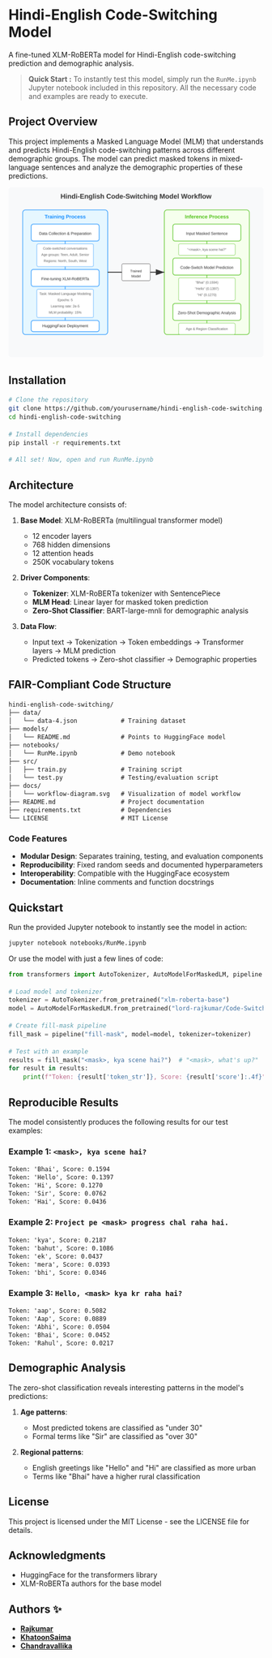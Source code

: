 # Hindi-English Code-Switching Model

A fine-tuned XLM-RoBERTa model for Hindi-English code-switching prediction and demographic analysis.

> **Quick Start :** To instantly test this model, simply run the `RunMe.ipynb` Jupyter notebook included in this repository. All the necessary code and examples are ready to execute.

## Project Overview

This project implements a Masked Language Model (MLM) that understands and predicts Hindi-English code-switching patterns across different demographic groups. The model can predict masked tokens in mixed-language sentences and analyze the demographic properties of these predictions.

![Model Workflow](/docs/workflow-diagram.svg)

## Installation

```bash
# Clone the repository
git clone https://github.com/yourusername/hindi-english-code-switching.git
cd hindi-english-code-switching

# Install dependencies
pip install -r requirements.txt

# All set! Now, open and run RunMe.ipynb
```

## Architecture

The model architecture consists of:

1. **Base Model**: XLM-RoBERTa (multilingual transformer model)
   - 12 encoder layers
   - 768 hidden dimensions
   - 12 attention heads
   - 250K vocabulary tokens

2. **Driver Components**:
   - **Tokenizer**: XLM-RoBERTa tokenizer with SentencePiece
   - **MLM Head**: Linear layer for masked token prediction
   - **Zero-Shot Classifier**: BART-large-mnli for demographic analysis

3. **Data Flow**:
   - Input text → Tokenization → Token embeddings → Transformer layers → MLM prediction
   - Predicted tokens → Zero-shot classifier → Demographic properties

## FAIR-Compliant Code Structure

```
hindi-english-code-switching/
├── data/
│   └── data-4.json            # Training dataset
├── models/
│   └── README.md              # Points to HuggingFace model
├── notebooks/
│   └── RunMe.ipynb            # Demo notebook
├── src/
│   ├── train.py               # Training script
│   └── test.py                # Testing/evaluation script
├── docs/
│   └── workflow-diagram.svg   # Visualization of model workflow
├── README.md                  # Project documentation
├── requirements.txt           # Dependencies
└── LICENSE                    # MIT License
```

### Code Features

- **Modular Design**: Separates training, testing, and evaluation components
- **Reproducibility**: Fixed random seeds and documented hyperparameters
- **Interoperability**: Compatible with the HuggingFace ecosystem
- **Documentation**: Inline comments and function docstrings

## Quickstart

Run the provided Jupyter notebook to instantly see the model in action:

```bash
jupyter notebook notebooks/RunMe.ipynb
```

Or use the model with just a few lines of code:

```python
from transformers import AutoTokenizer, AutoModelForMaskedLM, pipeline

# Load model and tokenizer
tokenizer = AutoTokenizer.from_pretrained("xlm-roberta-base")
model = AutoModelForMaskedLM.from_pretrained("lord-rajkumar/Code-Switch-Model")

# Create fill-mask pipeline
fill_mask = pipeline("fill-mask", model=model, tokenizer=tokenizer)

# Test with an example
results = fill_mask("<mask>, kya scene hai?")  # "<mask>, what's up?"
for result in results:
    print(f"Token: {result['token_str']}, Score: {result['score']:.4f}")
```

## Reproducible Results

The model consistently produces the following results for our test examples:

### Example 1: `<mask>, kya scene hai?`
```
Token: 'Bhai', Score: 0.1594
Token: 'Hello', Score: 0.1397
Token: 'Hi', Score: 0.1270
Token: 'Sir', Score: 0.0762
Token: 'Hai', Score: 0.0436
```

### Example 2: `Project pe <mask> progress chal raha hai.`
```
Token: 'kya', Score: 0.2187
Token: 'bahut', Score: 0.1086
Token: 'ek', Score: 0.0437
Token: 'mera', Score: 0.0393
Token: 'bhi', Score: 0.0346
```

### Example 3: `Hello, <mask> kya kr raha hai?`
```
Token: 'aap', Score: 0.5082
Token: 'Aap', Score: 0.0889
Token: 'Abhi', Score: 0.0504
Token: 'Bhai', Score: 0.0452
Token: 'Rahul', Score: 0.0217
```

## Demographic Analysis

The zero-shot classification reveals interesting patterns in the model's predictions:

1. **Age patterns**:
   - Most predicted tokens are classified as "under 30"
   - Formal terms like "Sir" are classified as "over 30"

2. **Regional patterns**:
   - English greetings like "Hello" and "Hi" are classified as more urban
   - Terms like "Bhai" have a higher rural classification

## License

This project is licensed under the MIT License - see the LICENSE file for details.


## Acknowledgments

- HuggingFace for the transformers library
- XLM-RoBERTa authors for the base model

## Authors ✨

- **[Rajkumar](https://github.com/rajpatel8)**
- **[KhatoonSaima](https://github.com/KhatoonSaima)**
- **[Chandravallika](https://github.com/Chandravallika)**
